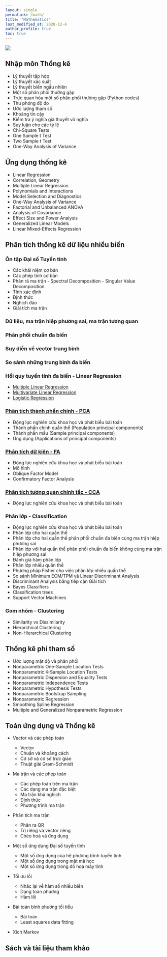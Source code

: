 ```yaml
---
layout: single
permalink: /math/
title: "Mathematics"
last_modified_at: 2020-12-4
author_profile: true
toc: true
---
```


<p><img src="{{site.baseurl}}/assets/images/header/math.jpg"></p>

## Nhập môn Thống kê

- Lý thuyết tập hợp
- Lý thuyết xác suất
- Lý thuyết biến ngẫu nhiên
- Một số phân phối thường gặp
- Trực quan hóa một số phân phối thường gặp (Python codes)
- Thu phóng độ đo
- Ước lượng tham số
- Khoảng tin cậy
- Kiểm tra ý nghĩa giả thuyết vô nghĩa
- Suy luận cho các tỷ lệ
- Chi-Square Tests
- One Sample t Test
- Two Sample t Test
- One-Way Analysis of Variance

## Ứng dụng thống kê

- Linear Regression
- Correlation, Geometry
- Multiple Linear Regression
- Polynomials and Interactions
- Model Selection and Diagnostics
- One-Way Analysis of Variance
- Factorial and Unbalanced ANOVA
- Analysis of Covariance
- Effect Size and Power Analysis
- Generalized Linear Models
- Linear Mixed-Effects Regression

## Phân tích thống kê dữ liệu nhiều biến

### Ôn tập Đại số Tuyến tính

- Các khái niệm cơ bản
- Các phép tính cơ bản
- Phân rã ma trận
        - Spectral Decomposition
        - Singular Value Decomposition
- Tính xác định
- Định thức
- Nghịch đảo
- Giải tích ma trận

### Dữ liệu, ma trận hiệp phương sai, ma trận tương quan

### Phân phối chuẩn đa biến

### Suy diễn về vector trung bình

### So sánh những trung bình đa biến

### Hồi quy tuyến tính đa biến - Linear Regression

- [Multiple Linear Regression](/msa/linear_regression/multiple_linear_regression)
- [Multivariate Linear Regression](/msa/linear_regression/multivariate_linear_regression)
- [Logistic Regression](/msa/linear_regression/logistic_regression)

### [Phân tích thành phần chính - PCA](/msa/pca/principal_components_analysis)

- Động lực nghiên cứu khoa học và phát biểu bài toán
- Thành phần chính quần thể (Population principal components)
- Thành phần mẫu (Sample principal components)
- Ứng dụng (Applications of principal components)

### [Phân tích dữ kiện - FA](/msa/fa/factor_analysis)

- Động lực nghiên cứu khoa học và phát biểu bài toán
- Mô hình
- Oblique Factor Model
- Confirmatory Factor Analysis

### [Phân tích tương quan chính tắc - CCA](/msa/cca/canonical_correlation_analysis)

- Động lực nghiên cứu khoa học và phát biểu bài toán

### Phân lớp - Classification

- Động lực nghiên cứu khoa học và phát biểu bài toán
- Phân lớp cho hai quần thể
- Phân lớp cho hai quần thể phân phối chuẩn đa biến cùng ma trận hiệp phương sai
- Phân lớp với hai quần thể phân phối chuẩn đa biến không cùng ma trận hiệp phương sai
- Đánh giá hàm phân lớp
- Phân lớp nhiều quần thể
- Phương pháp Fisher cho việc phân lớp nhiều quần thể
- So sánh Minimum ECM/TPM và Linear Discriminant Analysis
- Discriminant Analysis bằng tiếp cận Giải tích
- Bayes Classifiers
- Classification trees
- Support Vector Machines

### Gom nhóm - Clustering

- Similarity vs Dissimilarity
- Hierarchical Clustering
- Non-Hierarchical Clustering

## Thống kê phi tham số

- Ước lượng mật độ và phân phối
- Nonparametric One-Sample Location Tests
- Nonparametric K-Sample Location Tests
- Nonparametric Dispersion and Equality Tests
- Nonparametric Independence Tests
- Nonparametric Hypothesis Tests
- Nonparametric Bootstrap Sampling
- Nonparametric Regression
- Smoothing Spline Regression
- Multiple and Generalized Nonparametric Regression

## Toán ứng dụng và Thống kê

- Vector và các phép toán
    - Vector
    - Chuẩn và khoảng cách
    - Cơ sở và cơ sở trực giao
    - Thuật giải Gram-Schmidt

- Ma trận và các phép toán
    - Các phép toán trên ma trận
    - Các dạng ma trận đặc biệt
    - Ma trận khả nghịch
    - Định thức
    - Phương trình ma trận

- Phân tích ma trận
    - Phân ra QR
    - Trị riêng và vector riêng
    - Chéo hoá và ứng dụng

- Một số ứng dụng Đại số tuyến tính
    - Một số ứng dụng của hệ phương trình tuyến tính
    - Một số ứng dụng trong mật mã học
    - Một số ứng dụng trong đồ hoạ máy tính

- Tối ưu lồi
    - Nhắc lại về hàm số nhiều biến
    - Dạng toàn phương
    - Hàm lồi

- Bài toán bình phương tối tiểu
    - Bài toán
    - Least squares data fitting

- Xích Markov

## Sách và tài liệu tham khảo

